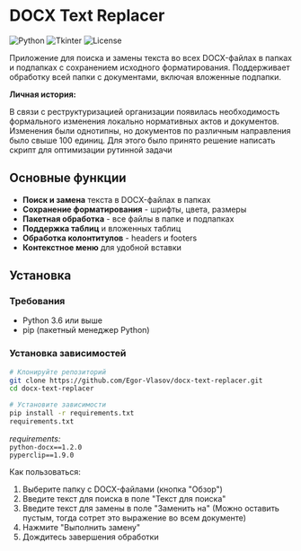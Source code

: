 
# DOCX Text Replacer

![Python](https://img.shields.io/badge/Python-3.6%2B-blue)
![Tkinter](https://img.shields.io/badge/GUI-Tkinter-green)
![License](https://img.shields.io/badge/License-MIT-yellow)

<p>Приложение для поиска и замены текста во всех DOCX-файлах в папках и подпапках с сохранением исходного форматирования. Поддерживает обработку всей папки с документами, включая вложенные подпапки.</p>

<b>Личная история:</b>
<p>В связи с реструктуризацией организации появилась необходимость формального изменения локально нормативных актов и документов. Изменения были однотипны, но документов по различным направления было свыше 100 единиц. Для этого было принято решение написать скрипт для оптимизации рутинной задачи</p>


## Основные функции

- **Поиск и замена** текста в DOCX-файлах в папках
- **Сохранение форматирования** - шрифты, цвета, размеры
- **Пакетная обработка** - все файлы в папке и подпапках
- **Поддержка таблиц** и вложенных таблиц
- **Обработка колонтитулов** - headers и footers
- **Контекстное меню** для удобной вставки

## Установка

### Требования
- Python 3.6 или выше
- pip (пакетный менеджер Python)

### Установка зависимостей

```bash
# Клонируйте репозиторий
git clone https://github.com/Egor-Vlasov/docx-text-replacer.git
cd docx-text-replacer

# Установите зависимости
pip install -r requirements.txt
requirements.txt
``` 
*requirements:*    
`python-docx==1.2.0`   
`pyperclip==1.9.0`    


Как пользоваться:
1. Выберите папку с DOCX-файлами (кнопка "Обзор")
2. Введите текст для поиска в поле "Текст для поиска"
3. Введите текст для замены в поле "Заменить на" (Можно оставить пустым, тогда сотрет это выражение во всем документе)
4. Нажмите "Выполнить замену"
5. Дождитесь завершения обработки
